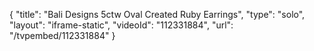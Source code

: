 {
    "title": "Bali Designs 5ctw Oval Created Ruby Earrings",
    "type": "solo",
    "layout": "iframe-static",
    "videoId": "112331884",
    "url": "\/tvpembed\/112331884"
}